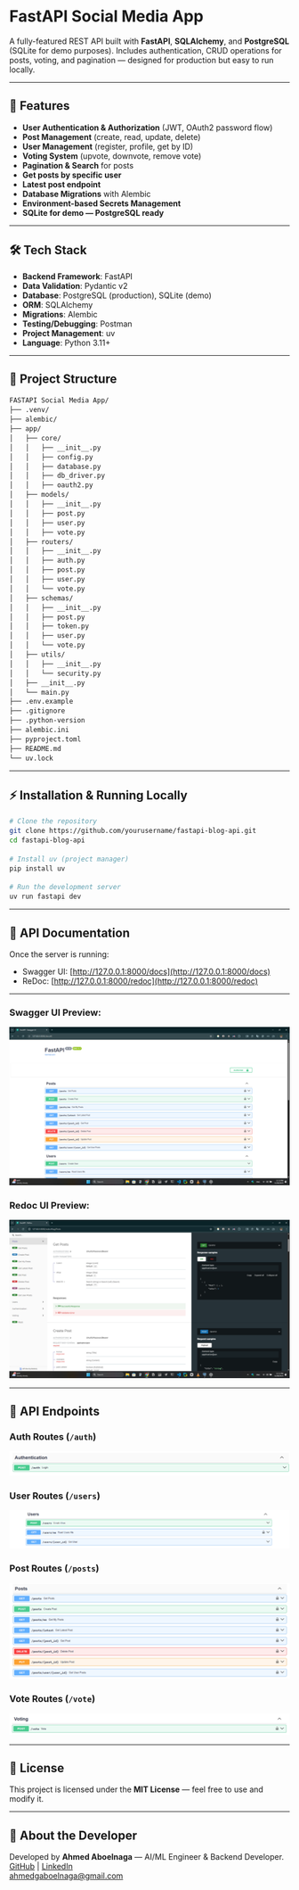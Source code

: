 # FastAPI Social Media App

A fully-featured REST API built with **FastAPI**, **SQLAlchemy**, and **PostgreSQL** (SQLite for demo purposes).
Includes authentication, CRUD operations for posts, voting, and pagination — designed for production but easy to run locally.

---

## 🚀 Features

- **User Authentication & Authorization** (JWT, OAuth2 password flow)
- **Post Management** (create, read, update, delete)
- **User Management** (register, profile, get by ID)
- **Voting System** (upvote, downvote, remove vote)
- **Pagination & Search** for posts
- **Get posts by specific user**
- **Latest post endpoint**
- **Database Migrations** with Alembic
- **Environment-based Secrets Management**
- **SQLite for demo — PostgreSQL ready**

---

## 🛠 Tech Stack

- **Backend Framework**: FastAPI
- **Data Validation**: Pydantic v2
- **Database**: PostgreSQL (production), SQLite (demo)
- **ORM**: SQLAlchemy
- **Migrations**: Alembic
- **Testing/Debugging**: Postman
- **Project Management**: uv
- **Language**: Python 3.11+

---

## 📂 Project Structure

```bash
FASTAPI Social Media App/
├── .venv/
├── alembic/
├── app/
│   ├── core/
│   │   ├── __init__.py
│   │   ├── config.py
│   │   ├── database.py
│   │   ├── db_driver.py
│   │   ├── oauth2.py
│   ├── models/
│   │   ├── __init__.py
│   │   ├── post.py
│   │   ├── user.py
│   │   ├── vote.py
│   ├── routers/
│   │   ├── __init__.py
│   │   ├── auth.py
│   │   ├── post.py
│   │   ├── user.py
│   │   └── vote.py
│   ├── schemas/
│   │   ├── __init__.py
│   │   ├── post.py
│   │   ├── token.py
│   │   ├── user.py
│   │   └── vote.py
│   ├── utils/
│   │   ├── __init__.py
│   │   └── security.py
│   ├── __init__.py
│   └── main.py
├── .env.example
├── .gitignore
├── .python-version
├── alembic.ini
├── pyproject.toml
├── README.md
└── uv.lock

```

---

## ⚡ Installation & Running Locally

```bash
# Clone the repository
git clone https://github.com/yourusername/fastapi-blog-api.git
cd fastapi-blog-api

# Install uv (project manager)
pip install uv

# Run the development server
uv run fastapi dev
```

---

## 📜 API Documentation

Once the server is running:

* Swagger UI: [http://127.0.0.1:8000/docs](http://127.0.0.1:8000/docs)
* ReDoc: [http://127.0.0.1:8000/redoc](http://127.0.0.1:8000/redoc)

---
### **Swagger UI Preview:**
![Swagger UI Screenshot](./images/swagger.png)

### **Redoc UI Preview:**
![Redoc UI Screenshot](./images/redoc.png)

---

## 📌 API Endpoints

### **Auth Routes** (`/auth`)
![Auth Routes Swagger Screenshot](./images/auth.png)

### **User Routes** (`/users`)
![User Routes Swagger Screenshot](./images/user.png)

### **Post Routes** (`/posts`)
![Post Routes Swagger Screenshot](./images/post.png)

### **Vote Routes** (`/vote`)
![Vote Routes Swagger Screenshot](./images/vote.png)

---
## 📄 License

This project is licensed under the **MIT License** — feel free to use and modify it.

---

## 💼 About the Developer

Developed by **Ahmed Aboelnaga** — AI/ML Engineer & Backend Developer.  
[GitHub](https://github.com/ahmedgaboelnaga)  |  [LinkedIn](https://www.linkedin.com/in/ahmedgaboelnaga/)  
ahmedgaboelnaga@gmail.com
